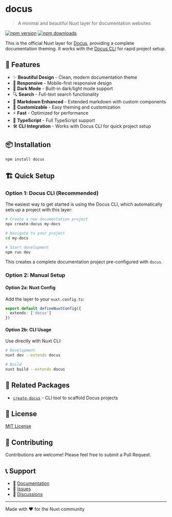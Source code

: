 # docus

> A minimal and beautiful Nuxt layer for documentation websites

[![npm version](https://img.shields.io/npm/v/docus.svg)](https://www.npmjs.com/package/docus)
[![npm downloads](https://img.shields.io/npm/dm/docus.svg)](https://www.npmjs.com/package/docus)

This is the official Nuxt layer for [Docus](https://docus.dev), providing a complete documentation theming. It works with the [Docus CLI](https://github.com/nuxtlabs/docus) for rapid project setup.

## 🚀 Features

- ✨ **Beautiful Design** - Clean, modern documentation theme
- 📱 **Responsive** - Mobile-first responsive design
- 🌙 **Dark Mode** - Built-in dark/light mode support
- 🔍 **Search** - Full-text search functionality
- 📝 **Markdown Enhanced** - Extended markdown with custom components
- 🎨 **Customizable** - Easy theming and customization
- ⚡ **Fast** - Optimized for performance
- 🔧 **TypeScript** - Full TypeScript support
- 🛠️ **CLI Integration** - Works with Docus CLI for quick project setup

## 📦 Installation

```bash
npm install docus
```

## 🏗️ Quick Setup

### Option 1: Docus CLI (Recommended)

The easiest way to get started is using the Docus CLI, which automatically sets up a project with this layer:

```bash
# Create a new documentation project
npx create-docus my-docs

# Navigate to your project
cd my-docs

# Start development
npm run dev
```

This creates a complete documentation project pre-configured with `docus`.

### Option 2: Manual Setup

#### Option 2a: Nuxt Config

Add the layer to your `nuxt.config.ts`:

```typescript
export default defineNuxtConfig({
  extends: ['docus']
})
```

#### Option 2b: CLI Usage

Use directly with Nuxt CLI:

```bash
# Development
nuxt dev --extends docus

# Build
nuxt build --extends docus
```

## 🔗 Related Packages

- [`create-docus`](https://www.npmjs.com/package/create-docus) - CLI tool to scaffold Docus projects

## 📄 License

[MIT License](./LICENSE)

## 🤝 Contributing

Contributions are welcome! Please feel free to submit a Pull Request.

## 📞 Support

- 📖 [Documentation](https://docus.dev)
- 🐛 [Issues](https://github.com/nuxtlabs/docus/issues)
- 💬 [Discussions](https://github.com/nuxtlabs/docus/discussions)

---

Made with ❤️ for the Nuxt community 